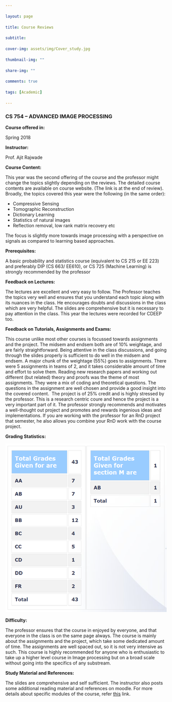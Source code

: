 ```yaml
---

layout: page

title: Course Reviews

subtitle:

cover-img: assets/img/Cover_study.jpg

thumbnail-img: ""

share-img: ""

comments: true

tags: [Academic]

---
```


  
  

###  CS 754 – ADVANCED IMAGE PROCESSING

  
  

**Course offered in:**

  
  

Spring 2018

  
  

**Instructor:**

  
  

Prof. Ajit Rajwade

  
  

**Course Content:**

  
  

This year was the second offering of the course and the professor might change the topics slightly depending on the reviews. The detailed course contents are available on course website. (The link is at the end of review). Broadly, the topics covered this year were the following (in the same order):

-   Compressive Sensing
-   Tomographic Reconstruction
-   Dictionary Learning
-   Statistics of natural images
-   Reflection removal, low rank matrix recovery etc

The focus is slightly more towards image processing with a perspective on signals as compared to learning based approaches.

  
  

**Prerequisites:**

  
  

A basic probability and statistics course (equivalent to CS 215 or EE 223) and preferably DIP (CS 663/ EE610), or CS 725 (Machine Learning) is strongly recommended by the professor

  
  

**Feedback on Lectures:**

  
  
The lectures are excellent and very easy to follow. The Professor teaches the topics very well and ensures that you understand each topic along with its nuances in the class. He encourages doubts and discussions in the class which are very helpful. The slides are comprehensive but it is necessary to pay attention in the class. This year the lectures were recorded for CDEEP too.
  
  

**Feedback on Tutorials, Assignments and Exams:**

  
  

This course unlike most other courses is focussed towards assignments and the project. The midsem and endsem both are of 10% weightage, and are fairly straightforward. Being attentive in the class discussions, and going through the slides properly is sufficient to do well in the midsem and endsem. A major chunk of the weightage (55%) goes to assignments. There were 5 assignments in teams of 2, and it takes considerable amount of time and effort to solve them. Reading new research papers and working out different (but related) theory and proofs was the theme of most assignments. They were a mix of coding and theoretical questions. The questions in the assignment are well chosen and provide a good insight into the covered content.  The project is of 25% credit and is highly stressed by the professor. This is a research centric coure and hence the project is a very important part of it. The professor strongly recommends and motivates a well-thought out project and promotes and rewards ingenious ideas and implementations. If you are working with the professor for an RnD project that semester, he also allows you combine your RnD work with the course project.


**Grading Statistics:**

  
  

![Grades](CS754_2018.png)

  
  
  

**Difficulty:**

  
  

The professor ensures that the course in enjoyed by everyone, and that everyone in the class is on the same page always. The course is mainly about the assignments and the project, which take some dedicated amount of time. The assignments are well spaced out, so it is not very intensive as such. This course is highly recommended for anyone who is enthusiastic to take up a higher level course in Image processing but on a broad scale without going into the specifics of any substream.


  

**Study Material and References:**

  
  

The slides are comprehensive and self sufficient. The instructor also posts some additional reading material and references on moodle. For more details about specific modules of the course, refer [this](https://www.cse.iitb.ac.in/~ajitvr/CS754_Spring2018/) link.
